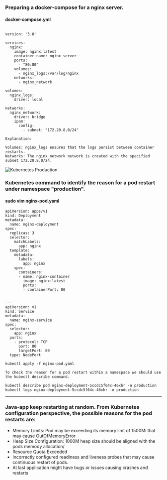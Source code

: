 ### Preparing a docker-compose for a nginx server.
#### docker-compose.yml
```

version: '3.8'

services:
  nginx:
    image: nginx:latest
    container_name: nginx_server
    ports:
      - "80:80"
    volumes:
      - nginx_logs:/var/log/nginx
    networks:
      - nginx_network

volumes:
  nginx_logs:
    driver: local

networks:
  nginx_network:
    driver: bridge
    ipam:
      config:
        - subnet: "172.20.8.0/24"

Explanation:

Volumes: nginx_logs ensures that the logs persist between container restarts.
Networks: The nginx_network network is created with the specified subnet 172.20.8.0/24.
``` 
![Kubernetes Production](https://github.com/jahanmomo/DevOps-Assessment/blob/master/Docker-Kubernetes/Kubernetes-production.png)


### Kubernetes command to identify the reason for a pod restart under namespace "production".
#### sudo vim nginx-pod.yaml

```
apiVersion: apps/v1
kind: Deployment
metadata:
  name: nginx-deployment
spec:
  replicas: 3
  selector:
    matchLabels:
      app: nginx
  template:
    metadata:
      labels:
        app: nginx
    spec:
      containers:
      - name: nginx-container
        image: nginx:latest
        ports:
        - containerPort: 80


---
apiVersion: v1
kind: Service
metadata:
  name: nginx-service
spec:
  selector:
    app: nginx
  ports:
    - protocol: TCP
      port: 80
      targetPort: 80
  type: NodePort
```
```
kubectl apply -f nginx-pod.yaml

To check the reason for a pod restart within a namespace we should use the kubectl describe command.

kubectl describe pod nginx-deployment-5ccdc5f64c-46xhr -n production
kubectl logs nginx-deployment-5ccdc5f64c-46xhr -n production
```

---
### Java-app keep restarting at random. From Kubernetes configuration perspective, the possible reasons for the pod restarts are:

- Memory Limits: Pod may be exceeding its memory limt of 1500Mi that may cause OutOfMemoryError 
- Heap Size Configuration: 1000M heap size should be aligned with the pods memody allocation/
- Resource Quota Exceeded
- Incorrectly configured readiness and liveness probes that may cause continuous restart of pods.
- At last application might have bugs or issues causing crashes and restarts

